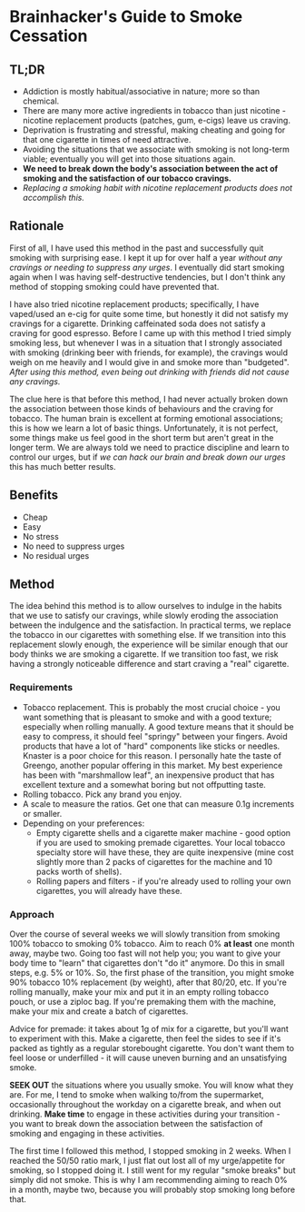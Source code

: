 # Brainhacker's Guide to Smoke Cessation

## TL;DR

* Addiction is mostly habitual/associative in nature; more so than chemical.
* There are many more active ingredients in tobacco than just nicotine - nicotine replacement products (patches, gum, e-cigs) leave us craving.
* Deprivation is frustrating and stressful, making cheating and going for that one cigarette in times of need attractive.
* Avoiding the situations that we associate with smoking is not long-term viable; eventually you will get into those situations again.
* **We need to break down the body's association between the act of smoking and the satisfaction of our tobacco cravings.**
* _Replacing a smoking habit with nicotine replacement products does not accomplish this._

## Rationale

First of all, I have used this method in the past and successfully quit smoking with surprising ease. I kept it up for over half a year _without any cravings or needing to suppress any urges_. I eventually did start smoking again when I was having self-destructive tendencies, but I don't think any method of stopping smoking could have prevented that.

I have also tried nicotine replacement products; specifically, I have vaped/used an e-cig for quite some time, but honestly it did not satisfy my cravings for a cigarette. Drinking caffeinated soda does not satisfy a craving for good espresso. Before I came up with this method I tried simply smoking less, but whenever I was in a situation that I strongly associated with smoking (drinking beer with friends, for example), the cravings would weigh on me heavily and I would give in and smoke more than "budgeted". _After using this method, even being out drinking with friends did not cause any cravings._

The clue here is that before this method, I had never actually broken down the association between those kinds of behaviours and the craving for tobacco. The human brain is excellent at forming emotional associations; this is how we learn a lot of basic things. Unfortunately, it is not perfect, some things make us feel good in the short term but aren't great in the longer term. We are always told we need to practice discipline and learn to control our urges, but if _we can hack our brain and break down our urges_ this has much better results.

## Benefits

* Cheap
* Easy
* No stress
* No need to suppress urges
* No residual urges

## Method

The idea behind this method is to allow ourselves to indulge in the habits that we use to satisfy our cravings, while slowly eroding the association between the indulgence and the satisfaction. In practical terms, we replace the tobacco in our cigarettes with something else. If we transition into this replacement slowly enough, the experience will be similar enough that our body thinks we are smoking a cigarette. If we transition too fast, we risk having a strongly noticeable difference and start craving a "real" cigarette.

### Requirements

* Tobacco replacement. This is probably the most crucial choice - you want something that is pleasant to smoke and with a good texture; especially when rolling manually. A good texture means that it should be easy to compress, it should feel "springy" between your fingers. Avoid products that have a lot of "hard" components like sticks or needles. Knaster is a poor choice for this reason. I personally hate the taste of Greengo, another popular offering in this market. My best experience has been with "marshmallow leaf", an inexpensive product that has excellent texture and a somewhat boring but not offputting taste.
* Rolling tobacco. Pick any brand you enjoy.
* A scale to measure the ratios. Get one that can measure 0.1g increments or smaller.
* Depending on your preferences:
    * Empty cigarette shells and a cigarette maker machine - good option if you are used to smoking premade cigarettes. Your local tobacco specialty store will have these, they are quite inexpensive (mine cost slightly more than 2 packs of cigarettes for the machine and 10 packs worth of shells).
    * Rolling papers and filters - if you're already used to rolling your own cigarettes, you will already have these.

### Approach

Over the course of several weeks we will slowly transition from smoking 100% tobacco to smoking 0% tobacco. Aim to reach 0% **at least** one month away, maybe two. Going too fast will not help you; you want to give your body time to "learn" that cigarettes don't "do it" anymore. Do this in small steps, e.g. 5% or 10%. So, the first phase of the transition, you might smoke 90% tobacco 10% replacement (by weight), after that 80/20, etc. If you're rolling manually, make your mix and put it in an empty rolling tobacco pouch, or use a ziploc bag. If you're premaking them with the machine, make your mix and create a batch of cigarettes.

Advice for premade: it takes about 1g of mix for a cigarette, but you'll want to experiment with this. Make a cigarette, then feel the sides to see if it's packed as tightly as a regular storebought cigarette. You don't want them to feel loose or underfilled - it will cause uneven burning and an unsatisfying smoke.

**SEEK OUT** the situations where you usually smoke. You will know what they are. For me, I tend to smoke when walking to/from the supermarket, occasionally throughout the workday on a cigarette break, and when out drinking. **Make time** to engage in these activities during your transition - you want to break down the association between the satisfaction of smoking and engaging in these activities.

The first time I followed this method, I stopped smoking in 2 weeks. When I reached the 50/50 ratio mark, I just flat out lost all of my urge/appetite for smoking, so I stopped doing it. I still went for my regular "smoke breaks" but simply did not smoke. This is why I am recommending aiming to reach 0% in a month, maybe two, because you will probably stop smoking long before that.
